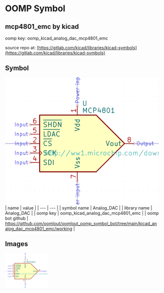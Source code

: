 # OOMP Symbol  
## mcp4801_emc  by kicad  
  
oomp key: oomp_kicad_analog_dac_mcp4801_emc  
  
source repo at: [https://gitlab.com/kicad/libraries/kicad-symbols](https://gitlab.com/kicad/libraries/kicad-symbols)  
## Symbol  
  
[![working.png](working_600.png)](working.png)  
| name | value | 
| --- | --- | 
| symbol name | Analog_DAC | 
| library name | Analog_DAC | 
| oomp key | oomp_kicad_analog_dac_mcp4801_emc | 
| oomp bot github | https://github.com/oomlout/oomlout_oomp_symbol_bot/tree/main/kicad_analog_dac_mcp4801_emc/working | 
## Images  
  
[![working.png](working_140.png)](working.png)  
